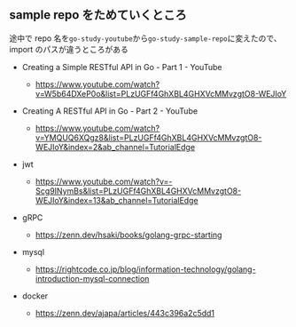 ## sample repo をためていくところ

途中で repo 名を`go-study-youtube`から`go-study-sample-repo`に変えたので、import のパスが違うところがある

- Creating a Simple RESTful API in Go - Part 1 - YouTube

  - https://www.youtube.com/watch?v=W5b64DXeP0o&list=PLzUGFf4GhXBL4GHXVcMMvzgtO8-WEJIoY

- Creating A RESTful API in Go - Part 2 - YouTube

  - https://www.youtube.com/watch?v=YMQUQ6XQgz8&list=PLzUGFf4GhXBL4GHXVcMMvzgtO8-WEJIoY&index=2&ab_channel=TutorialEdge

- jwt

  - https://www.youtube.com/watch?v=-Scg9INymBs&list=PLzUGFf4GhXBL4GHXVcMMvzgtO8-WEJIoY&index=13&ab_channel=TutorialEdge

- gRPC

  - https://zenn.dev/hsaki/books/golang-grpc-starting

- mysql

  - https://rightcode.co.jp/blog/information-technology/golang-introduction-mysql-connection

- docker
  - https://zenn.dev/ajapa/articles/443c396a2c5dd1
